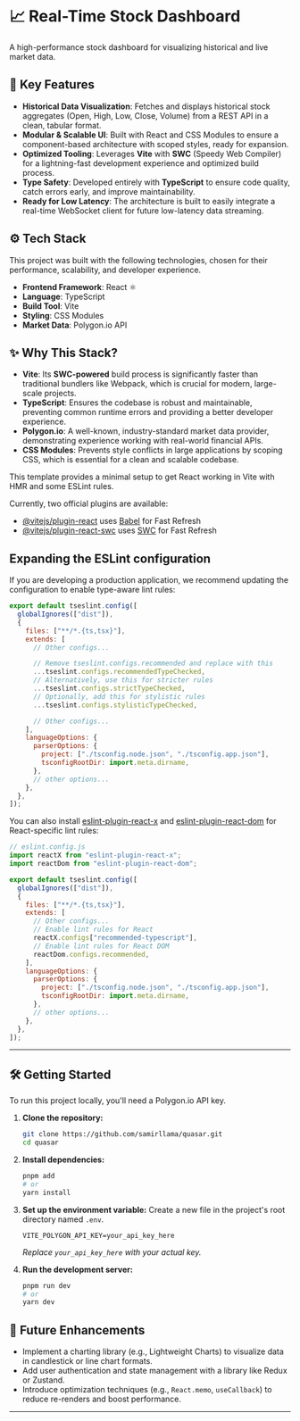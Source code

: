 # 📈 Real-Time Stock Dashboard

A high-performance stock dashboard for visualizing historical and live market data.

## 🚀 Key Features

- **Historical Data Visualization**: Fetches and displays historical stock aggregates (Open, High, Low, Close, Volume) from a REST API in a clean, tabular format.
- **Modular & Scalable UI**: Built with React and CSS Modules to ensure a component-based architecture with scoped styles, ready for expansion.
- **Optimized Tooling**: Leverages **Vite** with **SWC** (Speedy Web Compiler) for a lightning-fast development experience and optimized build process.
- **Type Safety**: Developed entirely with **TypeScript** to ensure code quality, catch errors early, and improve maintainability.
- **Ready for Low Latency**: The architecture is built to easily integrate a real-time WebSocket client for future low-latency data streaming.

## ⚙️ Tech Stack

This project was built with the following technologies, chosen for their performance, scalability, and developer experience.

- **Frontend Framework**: React ⚛️
- **Language**: TypeScript
- **Build Tool**: Vite
- **Styling**: CSS Modules
- **Market Data**: Polygon.io API

## ✨ Why This Stack?

- **Vite**: Its **SWC-powered** build process is significantly faster than traditional bundlers like Webpack, which is crucial for modern, large-scale projects.
- **TypeScript**: Ensures the codebase is robust and maintainable, preventing common runtime errors and providing a better developer experience.
- **Polygon.io**: A well-known, industry-standard market data provider, demonstrating experience working with real-world financial APIs.
- **CSS Modules**: Prevents style conflicts in large applications by scoping CSS, which is essential for a clean and scalable codebase.

This template provides a minimal setup to get React working in Vite with HMR and some ESLint rules.

Currently, two official plugins are available:

- [@vitejs/plugin-react](https://github.com/vitejs/vite-plugin-react/blob/main/packages/plugin-react) uses [Babel](https://babeljs.io/) for Fast Refresh
- [@vitejs/plugin-react-swc](https://github.com/vitejs/vite-plugin-react/blob/main/packages/plugin-react-swc) uses [SWC](https://swc.rs/) for Fast Refresh

## Expanding the ESLint configuration

If you are developing a production application, we recommend updating the configuration to enable type-aware lint rules:

```js
export default tseslint.config([
  globalIgnores(["dist"]),
  {
    files: ["**/*.{ts,tsx}"],
    extends: [
      // Other configs...

      // Remove tseslint.configs.recommended and replace with this
      ...tseslint.configs.recommendedTypeChecked,
      // Alternatively, use this for stricter rules
      ...tseslint.configs.strictTypeChecked,
      // Optionally, add this for stylistic rules
      ...tseslint.configs.stylisticTypeChecked,

      // Other configs...
    ],
    languageOptions: {
      parserOptions: {
        project: ["./tsconfig.node.json", "./tsconfig.app.json"],
        tsconfigRootDir: import.meta.dirname,
      },
      // other options...
    },
  },
]);
```

You can also install [eslint-plugin-react-x](https://github.com/Rel1cx/eslint-react/tree/main/packages/plugins/eslint-plugin-react-x) and [eslint-plugin-react-dom](https://github.com/Rel1cx/eslint-react/tree/main/packages/plugins/eslint-plugin-react-dom) for React-specific lint rules:

```js
// eslint.config.js
import reactX from "eslint-plugin-react-x";
import reactDom from "eslint-plugin-react-dom";

export default tseslint.config([
  globalIgnores(["dist"]),
  {
    files: ["**/*.{ts,tsx}"],
    extends: [
      // Other configs...
      // Enable lint rules for React
      reactX.configs["recommended-typescript"],
      // Enable lint rules for React DOM
      reactDom.configs.recommended,
    ],
    languageOptions: {
      parserOptions: {
        project: ["./tsconfig.node.json", "./tsconfig.app.json"],
        tsconfigRootDir: import.meta.dirname,
      },
      // other options...
    },
  },
]);
```

---

## 🛠️ Getting Started

To run this project locally, you'll need a Polygon.io API key.

1. **Clone the repository:**

   ```bash
   git clone https://github.com/samirllama/quasar.git
   cd quasar
   ```

2. **Install dependencies:**

   ```bash
   pnpm add
   # or
   yarn install
   ```

3. **Set up the environment variable:**
   Create a new file in the project's root directory named `.env`.

   ```
   VITE_POLYGON_API_KEY=your_api_key_here
   ```

   _Replace `your_api_key_here` with your actual key._

4. **Run the development server:**

   ```bash
   pnpm run dev
   # or
   yarn dev
   ```

## 🎯 Future Enhancements

- Implement a charting library (e.g., Lightweight Charts) to visualize data in candlestick or line chart formats.
- Add user authentication and state management with a library like Redux or Zustand.
- Introduce optimization techniques (e.g., `React.memo`, `useCallback`) to reduce re-renders and boost performance.

---
